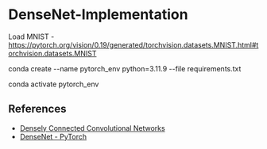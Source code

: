 # DenseNet-Implementation

Load MNIST - https://pytorch.org/vision/0.19/generated/torchvision.datasets.MNIST.html#torchvision.datasets.MNIST

conda create --name pytorch_env python=3.11.9 --file requirements.txt

conda activate pytorch_env

## References

- [Densely Connected Convolutional Networks](https://arxiv.org/abs/1608.06993)
- [DenseNet - PyTorch](https://pytorch.org/hub/pytorch_vision_densenet/)
